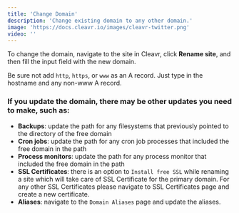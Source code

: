 ```yaml
---
title: 'Change Domain'
description: 'Change existing domain to any other domain.'
image: 'https://docs.cleavr.io/images/cleavr-twitter.png'
video: ''
---
```


To change the domain, navigate to the site in Cleavr, click **Rename site**, and then fill the input field with the new domain.

Be sure not add `http`, `https`, or `www` as an A record. Just type in the hostname and any non-www A record. 

### If you update the domain, there may be other updates you need to make, such as: 
- **Backups**: update the path for any filesystems that previously pointed to the directory of the free domain
- **Cron jobs**: update the path for any cron job processes that included the free domain in the path 
- **Process monitors**: update the path for any process monitor that included the free domain in the path
- **SSL Certificates**: there is an option to `Install free SSL` while renaming a site which will take care of SSL Certificate for the primary domain. For any other SSL Certificates please navigate to SSL Certificates page and create a new certificate.
- **Aliases**: navigate to the `Domain Aliases` page and update the aliases.
